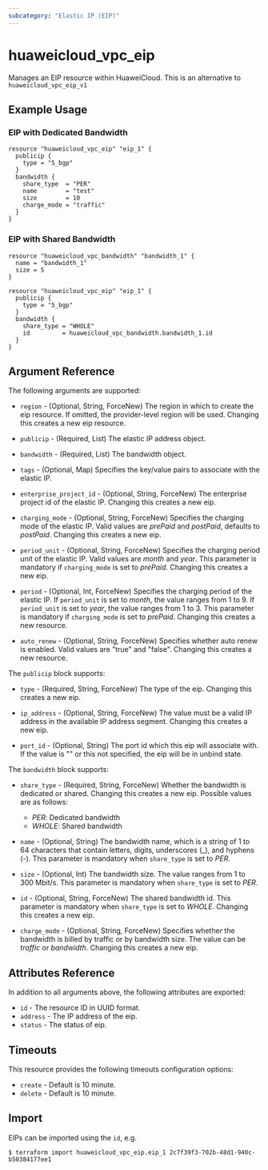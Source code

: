 ```yaml
---
subcategory: "Elastic IP (EIP)"
---
```


# huaweicloud_vpc_eip

Manages an EIP resource within HuaweiCloud.
This is an alternative to `huaweicloud_vpc_eip_v1`

## Example Usage

### EIP with Dedicated Bandwidth

```hcl
resource "huaweicloud_vpc_eip" "eip_1" {
  publicip {
    type = "5_bgp"
  }
  bandwidth {
    share_type  = "PER"
    name        = "test"
    size        = 10
    charge_mode = "traffic"
  }
}
```

### EIP with Shared Bandwidth

```hcl
resource "huaweicloud_vpc_bandwidth" "bandwidth_1" {
  name = "bandwidth_1"
  size = 5
}

resource "huaweicloud_vpc_eip" "eip_1" {
  publicip {
    type = "5_bgp"
  }
  bandwidth {
    share_type = "WHOLE"
    id         = huaweicloud_vpc_bandwidth.bandwidth_1.id
  }
}
```

## Argument Reference

The following arguments are supported:

* `region` - (Optional, String, ForceNew) The region in which to create the eip resource.
  If omitted, the provider-level region will be used. Changing this creates a new eip resource.

* `publicip` - (Required, List) The elastic IP address object.

* `bandwidth` - (Required, List) The bandwidth object.

* `tags` - (Optional, Map) Specifies the key/value pairs to associate with the elastic IP.

* `enterprise_project_id` - (Optional, String, ForceNew) The enterprise project id of the elastic IP.
  Changing this creates a new eip.

* `charging_mode` - (Optional, String, ForceNew) Specifies the charging mode of the elastic IP.
  Valid values are *prePaid* and *postPaid*, defaults to *postPaid*.
  Changing this creates a new eip.

* `period_unit` - (Optional, String, ForceNew) Specifies the charging period unit of the elastic IP.
  Valid values are *month* and *year*. This parameter is mandatory if `charging_mode` is set to *prePaid*.
  Changing this creates a new eip.

* `period` - (Optional, Int, ForceNew) Specifies the charging period of the elastic IP.
  If `period_unit` is set to *month*, the value ranges from 1 to 9.
  If `period_unit` is set to *year*, the value ranges from 1 to 3.
  This parameter is mandatory if `charging_mode` is set to *prePaid*. Changing this creates a new resource.

* `auto_renew` - (Optional, String, ForceNew) Specifies whether auto renew is enabled.
  Valid values are "true" and "false". Changing this creates a new resource.

The `publicip` block supports:

* `type` - (Required, String, ForceNew) The type of the eip. Changing this creates a new eip.

* `ip_address` - (Optional, String, ForceNew) The value must be a valid IP address in the available
    IP address segment. Changing this creates a new eip.

* `port_id` - (Optional, String) The port id which this eip will associate with. If the value
    is "" or this not specified, the eip will be in unbind state.


The `bandwidth` block supports:

* `share_type` - (Required, String, ForceNew) Whether the bandwidth is dedicated or shared.
    Changing this creates a new eip. Possible values are as follows:
    - *PER*: Dedicated bandwidth
    - *WHOLE*: Shared bandwidth

* `name` - (Optional, String) The bandwidth name, which is a string of 1 to 64 characters
    that contain letters, digits, underscores (_), and hyphens (-).
    This parameter is mandatory when `share_type` is set to *PER*.

* `size` - (Optional, Int) The bandwidth size. The value ranges from 1 to 300 Mbit/s.
    This parameter is mandatory when `share_type` is set to *PER*.

* `id` - (Optional, String, ForceNew) The shared bandwidth id. This parameter is mandatory when
    `share_type` is set to *WHOLE*. Changing this creates a new eip.

* `charge_mode` - (Optional, String, ForceNew) Specifies whether the bandwidth is billed by traffic or by bandwidth size.
    The value can be *traffic* or *bandwidth*. Changing this creates a new eip.

## Attributes Reference

In addition to all arguments above, the following attributes are exported:

* `id` - The resource ID in UUID format.
* `address` - The IP address of the eip.
* `status` - The status of eip.

## Timeouts
This resource provides the following timeouts configuration options:
- `create` - Default is 10 minute.
- `delete` - Default is 10 minute.

## Import

EIPs can be imported using the `id`, e.g.

```
$ terraform import huaweicloud_vpc_eip.eip_1 2c7f39f3-702b-48d1-940c-b50384177ee1
```
